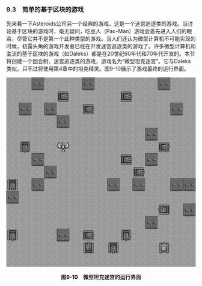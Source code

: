 ### 9.3　简单的基于区块的游戏

先来看一下Asteroids公司另一个经典的游戏，这是一个迷宫追逐类的游戏。当讨论基于区块的游戏时，毫无疑问，吃豆人（Pac-Man）游戏会首先进入人们的眼帘，尽管它并不是第一个此种类型的游戏。当人们还认为微型计算机不可能实现的时候，初露头角的游戏开发者已经在开发迷宫追逐类的游戏了。许多微型计算机和主流的基于区块的游戏（如Daleks）都是在20世纪60年代和70年代开发的。本节将创建一个回合制、迷宫追逐类的游戏，游戏名为“微型坦克迷宫”。它与Daleks类似，只不过将使用第4章中的坦克精灵。图9-10展示了游戏最终的运行界面。

![161.png](../images/161.png)
<center class="my_markdown"><b class="my_markdown">图9-10　微型坦克迷宫的运行界面</b></center>

